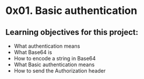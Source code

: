 # 0x01. Basic authentication

## Learning objectives for this project:
- What authentication means
- What Base64 is
- How to encode a string in Base64
- What Basic authentication means
- How to send the Authorization header
